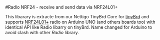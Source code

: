 #Radio NRF24 - receive and send data via NRF24L01+

This libarary is extracte from our Nettigo TinyBrd Core for [tinyBrd](https://nettigo.eu/products/wireless-sensor-tinybrd-arduino-ide-compatible) and supports [NRF24L01+](https://nettigo.eu/products/nrf24l01-module-wireless-communication-for-arduino) radio on Arduino UNO (and others boards too) with identical API like Radio libarry on tinyBrd. Name changed for Arduino to avoid clash with other _Radio_ library.

